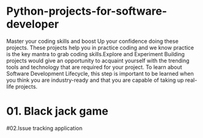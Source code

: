 # Python-projects-for-software-developer
Master your coding skills and boost Up your confidence doing these projects. These projects help you in practice coding and we know practice is the key mantra to grab coding skills.Explore and Experiment Building projects would give an opportunity to acquaint yourself with the trending tools and technology that are required for your project.
To learn about Software Development Lifecycle, this step is important to be learned when you think you are industry-ready and that you are capable of taking up real-life projects.

# 01. Black jack game





#02.Issue tracking application
